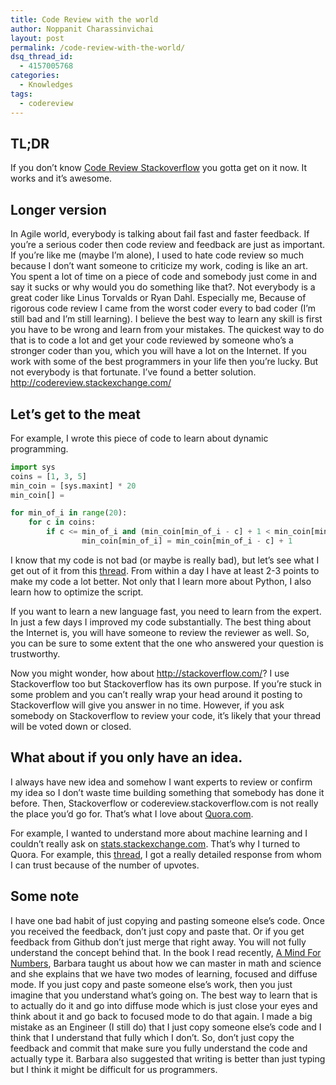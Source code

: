 ```yaml
---
title: Code Review with the world
author: Noppanit Charassinvichai
layout: post
permalink: /code-review-with-the-world/
dsq_thread_id:
  - 4157005768
categories:
  - Knowledges
tags:
  - codereview
---
```

## TL;DR

If you don&#8217;t know [Code Review Stackoverflow][1] you gotta get on it now. It works and it&#8217;s awesome.

## Longer version

In Agile world, everybody is talking about fail fast and faster feedback. If you&#8217;re a serious coder then code review and feedback are just as important. If you&#8217;re like me (maybe I&#8217;m alone), I used to hate code review so much because I don&#8217;t want someone to criticize my work, coding is like an art. You spent a lot of time on a piece of code and somebody just come in and say it sucks or why would you do something like that?. Not everybody is a great coder like Linus Torvalds or Ryan Dahl. Especially me, Because of rigorous code review I came from the worst coder every to bad coder (I&#8217;m still bad and I&#8217;m still learning). I believe the best way to learn any skill is first you have to be wrong and learn from your mistakes. The quickest way to do that is to code a lot and get your code reviewed by someone who&#8217;s a stronger coder than you, which you will have a lot on the Internet. If you work with some of the best programmers in your life then you&#8217;re lucky. But not everybody is that fortunate. I&#8217;ve found a better solution. <http://codereview.stackexchange.com/>

## Let&#8217;s get to the meat

For example, I wrote this piece of code to learn about dynamic programming.

``` python
import sys
coins = [1, 3, 5]
min_coin = [sys.maxint] * 20
min_coin[] = 

for min_of_i in range(20):
    for c in coins:
        if c <= min_of_i and (min_coin[min_of_i - c] + 1 < min_coin[min_of_i]):
                min_coin[min_of_i] = min_coin[min_of_i - c] + 1
```

I know that my code is not bad (or maybe is really bad), but let&#8217;s see what I get out of it from this [thread][2]. From within a day I have at least 2-3 points to make my code a lot better. Not only that I learn more about Python, I also learn how to optimize the script. 

If you want to learn a new language fast, you need to learn from the expert. In just a few days I improved my code substantially. The best thing about the Internet is, you will have someone to review the reviewer as well. So, you can be sure to some extent that the one who answered your question is trustworthy. 

Now you might wonder, how about <http://stackoverflow.com/>? I use Stackoverflow too but Stackoverflow has its own purpose. If you&#8217;re stuck in some problem and you can&#8217;t really wrap your head around it posting to Stackoverflow will give you answer in no time. However, if you ask somebody on Stackoverflow to review your code, it&#8217;s likely that your thread will be voted down or closed.

## What about if you only have an idea.

I always have new idea and somehow I want experts to review or confirm my idea so I don&#8217;t waste time building something that somebody has done it before. Then, Stackoverflow or codereview.stackoverflow.com is not really the place you&#8217;d go for. That&#8217;s what I love about [Quora.com][3].

For example, I wanted to understand more about machine learning and I couldn&#8217;t really ask on [stats.stackexchange.com][4]. That&#8217;s why I turned to Quora. For example, this [thread][5], I got a really detailed response from whom I can trust because of the number of upvotes.

## Some note

I have one bad habit of just copying and pasting someone else&#8217;s code. Once you received the feedback, don&#8217;t just copy and paste that. Or if you get feedback from Github don&#8217;t just merge that right away. You will not fully understand the concept behind that. In the book I read recently, [A Mind For Numbers][6], Barbara taught us about how we can master in math and science and she explains that we have two modes of learning, focused and diffuse mode. If you just copy and paste someone else&#8217;s work, then you just imagine that you understand what&#8217;s going on. The best way to learn that is to actually do it and go into diffuse mode which is just close your eyes and think about it and go back to focused mode to do that again. I made a big mistake as an Engineer (I still do) that I just copy someone else&#8217;s code and I think that I understand that fully which I don&#8217;t. So, don&#8217;t just copy the feedback and commit that make sure you fully understand the code and actually type it. Barbara also suggested that writing is better than just typing but I think it might be difficult for us programmers.

 [1]: http://codereview.stackexchange.com/
 [2]: http://codereview.stackexchange.com/questions/92811/find-the-minimum-number-of-coins
 [3]: http://Quora.com
 [4]: http://stats.stackexchange.com
 [5]: https://www.quora.com/How-do-I-start-if-I-want-to-build-a-model-to-predict-if-a-tweet-will-go-viral/answer/Shankar-Iyer-5?__snids__=1350032536&__nsrc__=2
 [6]: http://www.amazon.com/o/ASIN/039916524X/sciencefriday/
